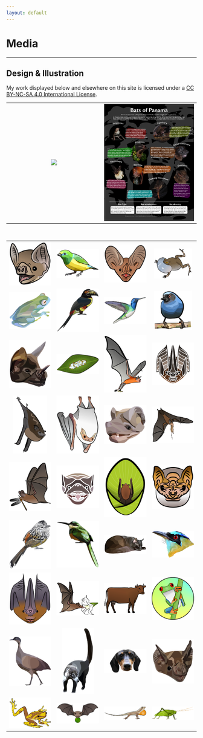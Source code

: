 ```yaml
---
layout: default
---
```

# Media
---

## Design & Illustration
My work displayed below and elsewhere on this site is licensed under a [CC BY-NC-SA 4.0 International License](https://creativecommons.org/licenses/by-nc-sa/4.0/). <br/>

<table align="center" style="width:100%">
    <tr>
        <td align="center" width ="50%"><img src="/assets/illustrations/page1.png" width="100%"></td>
        <td align="center" width ="50%"><img src="/assets/illustrations/page2.png" width="100%"></td>
    </tr>
</table> <br/>
<table align="center" style="width:100%">
    <tr>
        <td align="center" width ="25%"><img src="/assets/illustrations/vampire_v02.png" width="100%"></td>
        <td align="center" width ="25%"><img src="/assets/illustrations/blue naped chlorophonia.png" width="100%"></td>
        <td align="center" width ="25%"><img src="/assets/illustrations/trachops.png" width="100%"></td>  
        <td align="center" width ="25%"><img src="/assets/illustrations/tungara.png" width="90%"></td>
    </tr>
    <tr>
        <td align="center" width ="25%"><img src="/assets/illustrations/glass frog.png" width="100%"></td>
        <td align="center" width ="25%"><img src="/assets/illustrations/aracari.png" width="100%"></td>
        <td align="center" width ="25%"><img src="/assets/illustrations/jacobin.png" width="100%"></td>  
        <td align="center" width ="25%"><img src="/assets/illustrations/flowerpiercer.png" width="90%"></td>
    </tr>
    <tr>
        <td align="center"><img src="/assets/illustrations/phyllostomus.png" width="100%"></td>
        <td align="center"><img src="/assets/illustrations/ectophylla.png" width="100%"></td>
        <td align="center"><img src="/assets/illustrations/noctilio_v02.png" width="100%"></td>
        <td align="center"><img src="/assets/illustrations/lonch2.png" width="100%"></td>
    </tr>
    <tr>
        <td align="center"><img src="/assets/illustrations/saccopteryxoffset.png" width="80%"></td>
        <td align="center"><img src="/assets/illustrations/diclidurus.png" width="100%"></td>
        <td align="center"><img src="/assets/illustrations/molossus_03.png" width="100%"></td>
        <td align="center"><img src="/assets/illustrations/vampyrumoffset.png" width="100%"></td>
    </tr>
    <tr>
        <td align="center"><img src="/assets/illustrations/micronycterisoffset.png" width="100%"></td>
        <td align="center"><img src="/assets/illustrations/molossus_02.png" width="100%"></td>
        <td align="center"><img src="/assets/illustrations/spixoffset.png" width="100%"></td>
        <td align="center"><img src="/assets/illustrations/centurio.png" width="100%"></td>
    </tr>
    <tr>
        <td align="center"><img src="/assets/illustrations/santa marta antbird.png" width="100%"></td>
        <td align="center"><img src="/assets/illustrations/emeraldbird.png" width="100%"></td>
        <td align="center"><img src="/assets/illustrations/cat.png" width="100%"></td>
        <td align="center"><img src="/assets/illustrations/motmot.png" width="100%"></td>
    </tr>
    <tr>
        <td align="center"><img src="/assets/illustrations/lonchorhina.png" width="100%"></td>
        <td align="center"><img src="/assets/illustrations/glossophagaoffset.png" width="100%"></td>
        <td align="center"><img src="/assets/illustrations/cow_v02_color_offset.png" width="100%"></td>
        <td align="center"><img src="/assets/illustrations/redeye.png" width="100%"></td>
    </tr>
    <tr>
        <td align="center"><img src="/assets/illustrations/tinamou.png" width="100%"></td>
        <td align="center"><img src="/assets/illustrations/coati.png" width="75%"></td>
        <td align="center"><img src="/assets/illustrations/wellington.png" width="100%"></td>
        <td align="center"><img src="/assets/illustrations/vampire_v03.png" width="100%"></td>
    </tr>
    <tr>
        <td align="center"><img src="/assets/illustrations/hila.png" width="100%"></td>
        <td align="center"><img src="/assets/illustrations/ajoffset.png" width="100%"></td>
        <td align="center"><img src="/assets/illustrations/anole.png" width="100%"></td>
        <td align="center"><img src="/assets/illustrations/katydid.png" width="100%"></td>
    </tr>
</table> <br/>


